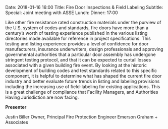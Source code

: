 Date: 2018-01-16 16:00
Title: Fire Door Inspections & Field Labeling
Subtitle: 
Special: Joint meeting with ASSE
Lunch:
Dinner: 17:00

Like other fire resistance rated construction materials under the purview of the U.S. system of codes and standards, fire doors have more than a century’s worth of testing experience published in the various listing directories made available for reference in project specifications. This testing and listing experience provides a level of confidence for door manufacturers, insurance underwriters, design professionals and approving governmental authorities that a particular door assembly has undergone stringent testing protocol, and that it can be expected to curtail losses associated with a given building fire event. By looking at the historic development of building codes and test standards related to this specific component, it is helpful to determine what has shaped the current fire door industry and better evaluate future trends in listing and labeling provisions including the increasing use of field-labeling for existing applications. This is a great challenge of compliance that Facility Managers, and Authorities Having Jurisdiction are now facing.

**Presenter**

Justin Biller
Owner, Principal Fire Protection Engineer
Emerson Graham + Associates